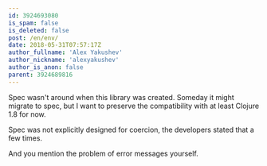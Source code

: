 ```yaml
---
id: 3924693080
is_spam: false
is_deleted: false
post: /en/env/
date: 2018-05-31T07:57:17Z
author_fullname: 'Alex Yakushev'
author_nickname: 'alexyakushev'
author_is_anon: false
parent: 3924689816
---
```


<p>Spec wasn't around when this library was created. Someday it might migrate to spec, but I want to preserve the compatibility with at least Clojure 1.8 for now.</p><p>Spec was not explicitly designed for coercion, the developers stated that a few times.</p><p>And you mention the problem of error messages yourself.</p>
